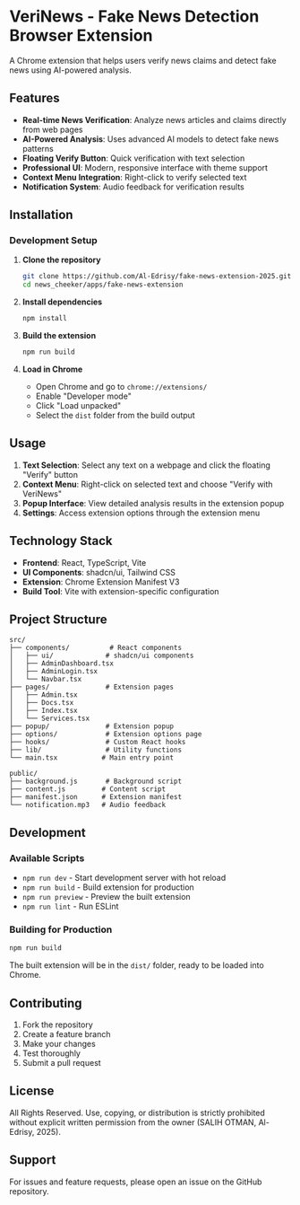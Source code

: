# VeriNews - Fake News Detection Browser Extension

A Chrome extension that helps users verify news claims and detect fake news using AI-powered analysis.

## Features

- **Real-time News Verification**: Analyze news articles and claims directly from web pages
- **AI-Powered Analysis**: Uses advanced AI models to detect fake news patterns
- **Floating Verify Button**: Quick verification with text selection
- **Professional UI**: Modern, responsive interface with theme support
- **Context Menu Integration**: Right-click to verify selected text
- **Notification System**: Audio feedback for verification results

## Installation

### Development Setup

1. **Clone the repository**
   ```bash
   git clone https://github.com/Al-Edrisy/fake-news-extension-2025.git
   cd news_cheeker/apps/fake-news-extension
   ```

2. **Install dependencies**
   ```bash
   npm install
   ```

3. **Build the extension**
   ```bash
   npm run build
   ```

4. **Load in Chrome**
   - Open Chrome and go to `chrome://extensions/`
   - Enable "Developer mode"
   - Click "Load unpacked"
   - Select the `dist` folder from the build output

## Usage

1. **Text Selection**: Select any text on a webpage and click the floating "Verify" button
2. **Context Menu**: Right-click on selected text and choose "Verify with VeriNews"
3. **Popup Interface**: View detailed analysis results in the extension popup
4. **Settings**: Access extension options through the extension menu

## Technology Stack

- **Frontend**: React, TypeScript, Vite
- **UI Components**: shadcn/ui, Tailwind CSS
- **Extension**: Chrome Extension Manifest V3
- **Build Tool**: Vite with extension-specific configuration

## Project Structure

```
src/
├── components/          # React components
│   ├── ui/             # shadcn/ui components
│   ├── AdminDashboard.tsx
│   ├── AdminLogin.tsx
│   └── Navbar.tsx
├── pages/              # Extension pages
│   ├── Admin.tsx
│   ├── Docs.tsx
│   ├── Index.tsx
│   └── Services.tsx
├── popup/              # Extension popup
├── options/            # Extension options page
├── hooks/              # Custom React hooks
├── lib/                # Utility functions
└── main.tsx           # Main entry point

public/
├── background.js       # Background script
├── content.js         # Content script
├── manifest.json      # Extension manifest
└── notification.mp3   # Audio feedback
```

## Development

### Available Scripts

- `npm run dev` - Start development server with hot reload
- `npm run build` - Build extension for production
- `npm run preview` - Preview the built extension
- `npm run lint` - Run ESLint

### Building for Production

```bash
npm run build
```

The built extension will be in the `dist/` folder, ready to be loaded into Chrome.

## Contributing

1. Fork the repository
2. Create a feature branch
3. Make your changes
4. Test thoroughly
5. Submit a pull request

## License

All Rights Reserved. Use, copying, or distribution is strictly prohibited without explicit written permission from the owner (SALIH OTMAN, Al-Edrisy, 2025).

## Support

For issues and feature requests, please open an issue on the GitHub repository.
